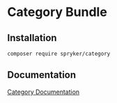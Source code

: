 # Category Bundle

## Installation

```
composer require spryker/category
```

## Documentation

[Category Documentation](https://spryker.github.io/category/index.html)
